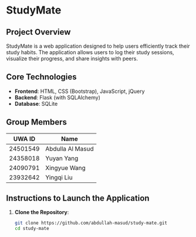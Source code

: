# StudyMate

## Project Overview
StudyMate is a web application designed to help users efficiently track their study habits. The application allows users to log their study sessions, visualize their progress, and share insights with peers.

## Core Technologies
- **Frontend**: HTML, CSS (Bootstrap), JavaScript, jQuery
- **Backend**: Flask (with SQLAlchemy)
- **Database**: SQLite

## Group Members
| UWA ID    | Name                | 
|-----------|---------------------|
| 24501549  | Abdulla Al Masud |
| 24358018  | Yuyan Yang       |
| 24090791  | Xingyue Wang     | 
| 23932642  | Yingqi Liu       | 

## Instructions to Launch the Application
1. **Clone the Repository**:
   ```bash
   git clone https://github.com/abdullah-masud/study-mate.git
   cd study-mate
